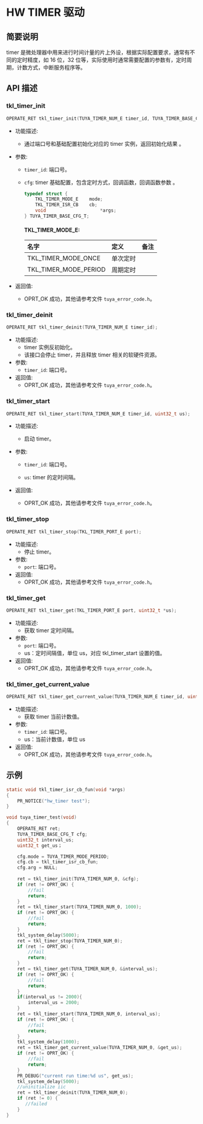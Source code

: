 # HW TIMER 驱动

## 简要说明

timer 是微处理器中用来进行时间计量的片上外设，根据实际配置要求，通常有不同的定时精度，如 16 位，32 位等，实际使用时通常需要配置的参数有，定时周期，计数方式，中断服务程序等。

## API 描述

### tkl_timer_init

```c
OPERATE_RET tkl_timer_init(TUYA_TIMER_NUM_E timer_id, TUYA_TIMER_BASE_CFG_T *cfg);
```

- 功能描述:
  - 通过端口号和基础配置初始化对应的 timer 实例，返回初始化结果 。
  
- 参数:
  - `timer_id`: 端口号。
  
  - `cfg`: timer 基础配置，包含定时方式，回调函数，回调函数参数 。
  
    ```c
    typedef struct {
        TKL_TIMER_MODE_E    mode;
        TKL_TIMER_ISR_CB    cb;
        void                    *args;
    } TUYA_TIMER_BASE_CFG_T;
    ```
  
    #### TKL_TIMER_MODE_E:
  
    | 名字                  | 定义     | 备注 |
    | :-------------------- | :------- | :--- |
    | TKL_TIMER_MODE_ONCE   | 单次定时 |      |
    | TKL_TIMER_MODE_PERIOD | 周期定时 |      |
  
- 返回值:
  - OPRT_OK 成功，其他请参考文件 `tuya_error_code.h`。

### tkl_timer_deinit

```c
OPERATE_RET tkl_timer_deinit(TUYA_TIMER_NUM_E timer_id);
```

- 功能描述:
  - timer 实例反初始化。
  - 该接口会停止 timer，并且释放 timer 相关的软硬件资源。
- 参数:
  - `timer_id`: 端口号。
- 返回值:
  - OPRT_OK 成功，其他请参考文件 `tuya_error_code.h`。

### tkl_timer_start

```c
OPERATE_RET tkl_timer_start(TUYA_TIMER_NUM_E timer_id, uint32_t us);
```

- 功能描述:

  - 启动 timer。

- 参数:

  - `timer_id`: 端口号。

  - `us`: timer 的定时间隔。

- 返回值:

  - OPRT_OK 成功，其他请参考文件 `tuya_error_code.h`。

### tkl_timer_stop

```c
OPERATE_RET tkl_timer_stop(TKL_TIMER_PORT_E port);
```

- 功能描述:
  - 停止 timer。
- 参数:
  - `port`: 端口号。
- 返回值:
  - OPRT_OK 成功，其他请参考文件 `tuya_error_code.h`。

### tkl_timer_get

```c
OPERATE_RET tkl_timer_get(TKL_TIMER_PORT_E port, uint32_t *us);
```

- 功能描述:
  - 获取 timer 定时间隔。
- 参数:
  - `port`: 端口号。
  - us：定时间隔值，单位 us，对应 tkl_timer_start 设置的值。
- 返回值:
  - OPRT_OK 成功，其他请参考文件 `tuya_error_code.h`。

### tkl_timer_get_current_value

```c
OPERATE_RET tkl_timer_get_current_value(TUYA_TIMER_NUM_E timer_id, uint32_t *us);
```

- 功能描述:
  - 获取 timer 当前计数值。
- 参数:
  - `timer_id`: 端口号。
  - us：当前计数值，单位 us
- 返回值:
  - OPRT_OK 成功，其他请参考文件 `tuya_error_code.h`。

## 示例

```c
static void tkl_timer_isr_cb_fun(void *args)
{
	PR_NOTICE("hw_timer test");
}

void tuya_timer_test(void)
{
    OPERATE_RET ret;
 	TUYA_TIMER_BASE_CFG_T cfg;
    uint32_t interval_us;
    uint32_t get_us；

    cfg.mode = TUYA_TIMER_MODE_PERIOD;
    cfg.cb = tkl_timer_isr_cb_fun;
    cfg.arg = NULL;
    
    ret = tkl_timer_init(TUYA_TIMER_NUM_0, &cfg);
    if (ret != OPRT_OK) {
        //fail
        return;
    }
    ret = tkl_timer_start(TUYA_TIMER_NUM_0, 1000);
    if (ret != OPRT_OK) {
        //fail
        return;
    }
    tkl_system_delay(5000);
    ret = tkl_timer_stop(TUYA_TIMER_NUM_0);
    if (ret != OPRT_OK) {
        //fail
        return;
    }
    ret = tkl_timer_get(TUYA_TIMER_NUM_0, &interval_us);
    if (ret != OPRT_OK) {
        //fail
        return;
    }
	if(interval_us != 2000){
        interval_us = 2000;
    }
    ret = tkl_timer_start(TUYA_TIMER_NUM_0, interval_us);
    if (ret != OPRT_OK) {
        //fail
        return;
    }
    tkl_system_delay(1000);
    ret = tkl_timer_get_current_value(TUYA_TIMER_NUM_0, &get_us);
    if (ret != OPRT_OK) {
        //fail
        return;
    }
    PR_DEBUG("current run time:%d us", get_us);
    tkl_system_delay(5000);
    //uninitialize iic 
    ret = tkl_timer_deinit(TUYA_TIMER_NUM_0);
    if (ret != 0) {
       //failed
    }
}
```



